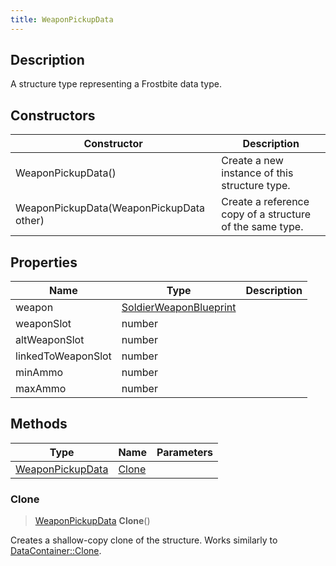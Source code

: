 ```yaml
---
title: WeaponPickupData
---
```

## Description

A structure type representing a Frostbite data type.

## Constructors

| Constructor                              | Description                                              |
| ---------------------------------------- | -------------------------------------------------------- |
| WeaponPickupData()                       | Create a new instance of this structure type.            |
| WeaponPickupData(WeaponPickupData other) | Create a reference copy of a structure of the same type. |

## Properties

| Name               | Type                                             | Description |
| ------------------ | ------------------------------------------------ | ----------- |
| weapon             | [SoldierWeaponBlueprint](SoldierWeaponBlueprint) |             |
| weaponSlot         | number                                           |             |
| altWeaponSlot      | number                                           |             |
| linkedToWeaponSlot | number                                           |             |
| minAmmo            | number                                           |             |
| maxAmmo            | number                                           |             |

## Methods

| Type                                 | Name            | Parameters |
| ------------------------------------ | --------------- | ---------- |
| [WeaponPickupData](WeaponPickupData) | [Clone](#clone) |            |

### Clone

> [WeaponPickupData](WeaponPickupData) **Clone**()

Creates a shallow-copy clone of the structure. Works similarly to [DataContainer::Clone](/vext/ref/shared/class/datacontainer#clone).
